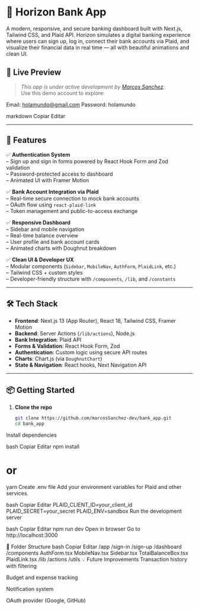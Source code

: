 # 🏦 Horizon Bank App

A modern, responsive, and secure banking dashboard built with Next.js, Tailwind CSS, and Plaid API. Horizon simulates a digital banking experience where users can sign up, log in, connect their bank accounts via Plaid, and visualize their financial data in real time — all with beautiful animations and clean UI.

## 🚀 Live Preview
> _This app is under active development by [Marcos Sanchez](https://www.linkedin.com/in/marcos-web-dev/)._  
Use this demo account to explore:

Email: holamundo@gmail.com
Password: holamundo

markdown
Copiar
Editar

---

## 🌟 Features

✅ **Authentication System**  
– Sign up and sign in forms powered by React Hook Form and Zod validation  
– Password-protected access to dashboard  
– Animated UI with Framer Motion

✅ **Bank Account Integration via Plaid**  
– Real-time secure connection to mock bank accounts  
– OAuth flow using `react-plaid-link`  
– Token management and public-to-access exchange

✅ **Responsive Dashboard**  
– Sidebar and mobile navigation  
– Real-time balance overview  
– User profile and bank account cards  
– Animated charts with Doughnut breakdown

✅ **Clean UI & Developer UX**  
– Modular components (`Sidebar`, `MobileNav`, `AuthForm`, `PlaidLink`, etc.)  
– Tailwind CSS + custom styles  
– Developer-friendly structure with `/components`, `/lib`, and `/constants`

---

## 🛠 Tech Stack

- **Frontend**: Next.js 13 (App Router), React 18, Tailwind CSS, Framer Motion  
- **Backend**: Server Actions (`/lib/actions`), Node.js  
- **Bank Integration**: Plaid API  
- **Forms & Validation**: React Hook Form, Zod  
- **Authentication**: Custom logic using secure API routes  
- **Charts**: Chart.js (via `DoughnutChart`)  
- **State & Navigation**: React hooks, Next Navigation API

---

## 📦 Getting Started

1. **Clone the repo**
   ```bash
   git clone https://github.com/marcosSanchez-dev/bank_app.git
   cd bank_app
Install dependencies

bash
Copiar
Editar
npm install
# or
yarn
Create .env file
Add your environment variables for Plaid and other services.

bash
Copiar
Editar
PLAID_CLIENT_ID=your_client_id
PLAID_SECRET=your_secret
PLAID_ENV=sandbox
Run the development server

bash
Copiar
Editar
npm run dev
Open in browser
Go to http://localhost:3000

📂 Folder Structure
bash
Copiar
Editar
/app
  /sign-in
  /sign-up
  /dashboard
/components
  AuthForm.tsx
  MobileNav.tsx
  Sidebar.tsx
  TotalBalanceBox.tsx
  PlaidLink.tsx
/lib
  /actions
  /utils
💡 Future Improvements
Transaction history with filtering

Budget and expense tracking

Notification system

OAuth provider (Google, GitHub)

